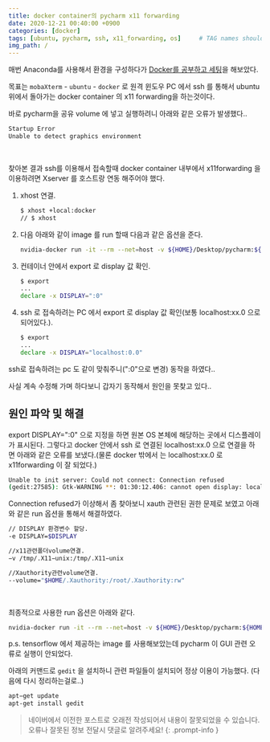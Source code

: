 ```yaml
---
title: docker container의 pycharm x11 forwarding
date: 2020-12-21 00:40:00 +0900
categories: [docker]
tags: [ubuntu, pycharm, ssh, x11_forwarding, os]     # TAG names should always be lowercase
img_path: /
---
```


매번 Anaconda를 사용해서 환경을 구성하다가 [Docker를 공부하고 세팅](https://github.com/hololee/How-to-set-up-deeplearning-server)을 해보았다.



목표는 `mobaXterm` - `ubuntu` - `docker` 로  원격 윈도우 PC 에서 ssh 를 통해서 ubuntu 위에서 돌아가는 docker container 의 x11 forwarding을 하는것이다.



바로 pycharm을 공유 volume 에 넣고 실행하려니 아래와 같은 오류가 발생했다..

~~~bash
Startup Error 
Unable to detect graphics environment
~~~



<br/>

찾아본 결과 ssh를 이용해서 접속할때 docker container 내부에서  x11forwarding 을 이용하려면 Xserver 를 호스트랑 연동 해주어야 했다.



1. xhost 연결.

   ~~~bash
   $ xhost +local:docker
   // $ xhost
   ~~~

2. 다음 아래와 같이 image 를 run 할때  다음과 같은 옵션을 준다.

   ~~~bash
   nvidia-docker run -it --rm --net=host -v ${HOME}/Desktop/pycharm:${HOME}/data -e DISPLAY=$DISPLAY -v /tmp/.X11-unix:/tmp/.X11-unix nvidia/cuda:10.0-cudnn7-runtime /bin/bash
   ~~~

3. 컨테이너 안에서 export 로 display 값 확인.

   ~~~bash
   $ export
   ...
   declare -x DISPLAY=":0"
   ~~~

4. ssh 로 접속하려는 PC 에서 export 로 display 값 확인(보통 localhost:xx.0 으로 되어있다.).

   ~~~bash
   $ export
   ...
   declare -x DISPLAY="localhost:0.0"
   ~~~

   

ssh로 접속하려는 pc 도 같이 맞춰주니(":0"으로 변경) 동작을 하였다..

사실 계속 수정해 가며 하다보니 갑자기 동작해서 원인을 못찾고 있다..



## 원인 파악 및 해결



export DISPLAY=":0" 으로 지정을 하면 원본 OS 본체에 해당하는 곳에서 디스플레이가 표시된다. 그렇다고 docker 안에서 ssh 로 연결된 localhost:xx.0 으로 연결을 하면  아래와 같은 오류를 보냈다.(물론  docker 밖에서 는 localhost:xx.0 로 x11forwarding 이 잘 되었다.)

~~~bash
Unable to init server: Could not connect: Connection refused 
(gedit:27585): Gtk-WARNING **: 01:30:12.406: cannot open display: localhost:11.0
~~~



Connection refused가 이상해서 좀 찾아보니 xauth 관련된 권한 문제로 보였고 아래와 같은 run 옵션을 통해서 해결하였다.

~~~bash
// DISPLAY 환경변수 할당. 
-e DISPLAY=$DISPLAY

//x11관련폴더volume연결.
−v /tmp/.X11−unix:/tmp/.X11−unix

//Xauthority관련volume연결.
--volume="$HOME/.Xauthority:/root/.Xauthority:rw"
~~~

<br/>

최종적으로 사용한 run 옵션은 아래와 같다.

~~~bash
nvidia-docker run -it --rm --net=host -v ${HOME}/Desktop/pycharm:${HOME}/data -e DISPLAY=$DISPLAY -v /tmp/.X11-unix:/tmp/.X11-unix --volume="$HOME/.Xauthority:/root/.Xauthority:rw" nvidia/cuda:10.0-cudnn7-runtime /bin/bash
~~~





p.s. tensorflow 에서 제공하는 image 를 사용해보았는데 pycharm 이 GUI 관련 오류로 실행이 안되었다.

아래의 커맨드로 `gedit` 을 설치하니 관련 파일들이 설치되어 정상 이용이 가능했다. (다음에 다시 정리하는걸로..)

~~~bash
apt−get update 
apt-get install gedit
~~~






> 네이버에서 이전한 포스트로 오래전 작성되어서 내용이 잘못되었을 수 있습니다. 오류나 잘못된 정보 전달시 댓글로 알려주세요!
{: .prompt-info }
